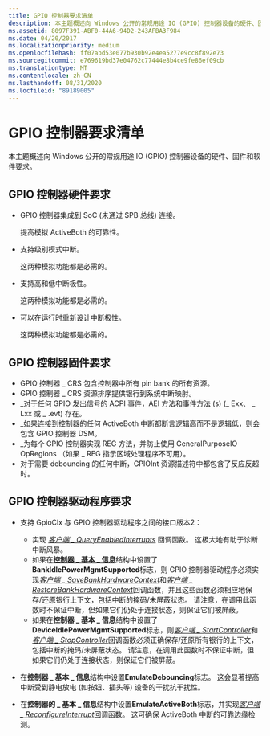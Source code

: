 ```yaml
---
title: GPIO 控制器要求清单
description: 本主题概述向 Windows 公开的常规用途 IO (GPIO) 控制器设备的硬件、固件和软件要求。
ms.assetid: 8097F391-ABF0-44A6-94D2-243AFBA3F984
ms.date: 04/20/2017
ms.localizationpriority: medium
ms.openlocfilehash: ff07abd53e077b930b92e4ea5277e9cc8f892e73
ms.sourcegitcommit: e769619bd37e04762c77444e8b4ce9fe86ef09cb
ms.translationtype: MT
ms.contentlocale: zh-CN
ms.lasthandoff: 08/31/2020
ms.locfileid: "89189005"
---
```

# <a name="gpio-controller-requirements-checklist"></a>GPIO 控制器要求清单


本主题概述向 Windows 公开的常规用途 IO (GPIO) 控制器设备的硬件、固件和软件要求。

## <a name="gpio-controller-hardware-requirements"></a>GPIO 控制器硬件要求


-   GPIO 控制器集成到 SoC (未通过 SPB 总线) 连接。

    提高模拟 ActiveBoth 的可靠性。

-   支持级别模式中断。

    这两种模拟功能都是必需的。

-   支持高和低中断极性。

    这两种模拟功能都是必需的。

-   可以在运行时重新设计中断极性。

    这两种模拟功能都是必需的。

## <a name="gpio-controller-firmware-requirements"></a>GPIO 控制器固件要求


-   GPIO 控制器 \_ CRS 包含控制器中所有 pin bank 的所有资源。
-   GPIO 控制器 \_ CRS 资源排序提供银行到系统中断映射。
-   \_对于任何 GPIO 发出信号的 ACPI 事件，AEI 方法和事件方法 (s)  (\_ Exx、 \_ Lxx 或 \_ .evt) 存在。
-   \_如果连接到控制器的任何 ActiveBoth 中断都断言逻辑高而不是逻辑低，则会包含 GPIO 控制器 DSM。
-   \_为每个 GPIO 控制器实现 REG 方法，并防止使用 GeneralPurposeIO OpRegions （如果 \_ REG 指示区域处理程序不可用）。
-   对于需要 debouncing 的任何中断，GPIOInt 资源描述符中都包含了反应反超时。

## <a name="gpio-controller-driver-requirements"></a>GPIO 控制器驱动程序要求


-   支持 GpioClx 与 GPIO 控制器驱动程序之间的接口版本2：

    -   实现 [*客户端 \_ QueryEnabledInterrupts*](/windows-hardware/drivers/ddi/gpioclx/nc-gpioclx-gpio_client_query_enabled_interrupts) 回调函数。 这极大地有助于诊断中断风暴。
    -   如果在[**控制器 \_ 基本 \_ 信息**](/windows-hardware/drivers/ddi/gpioclx/ns-gpioclx-_client_controller_basic_information)结构中设置了**BankIdlePowerMgmtSupported**标志，则 GPIO 控制器驱动程序必须实现[*客户端 \_ SaveBankHardwareContext*](/windows-hardware/drivers/ddi/gpioclx/nc-gpioclx-gpio_client_save_bank_hardware_context)和[*客户端 \_ RestoreBankHardwareContext*](/windows-hardware/drivers/ddi/gpioclx/nc-gpioclx-gpio_client_restore_bank_hardware_context)回调函数，并且这些函数必须相应地保存/还原银行上下文，包括中断的掩码/未屏蔽状态。 请注意，在调用此函数时不保证中断，但如果它们仍处于连接状态，则保证它们被屏蔽。
    -   如果在**控制器 \_ 基本 \_ 信息**结构中设置了**DeviceIdlePowerMgmtSupported**标志，则[*客户端 \_ StartController*](/windows-hardware/drivers/ddi/gpioclx/nc-gpioclx-gpio_client_start_controller)和[*客户端 \_ StopController*](/windows-hardware/drivers/ddi/gpioclx/nc-gpioclx-gpio_client_stop_controller)回调函数必须正确保存/还原所有银行的上下文，包括中断的掩码/未屏蔽状态。 请注意，在调用此函数时不保证中断，但如果它们仍处于连接状态，则保证它们被屏蔽。
-   在**控制器 \_ 基本 \_ 信息**结构中设置**EmulateDebouncing**标志。 这会显著提高中断受到静电放电 (如按钮、插头等) 设备的干扰抗干扰性。
-   在**控制器的 \_ 基本 \_ 信息**结构中设置**EmulateActiveBoth**标志，并实现[*客户端 \_ ReconfigureInterrupt*](/windows-hardware/drivers/ddi/gpioclx/nc-gpioclx-gpio_client_reconfigure_interrupt)回调函数。 这可确保 ActiveBoth 中断的可靠边缘检测。

 

